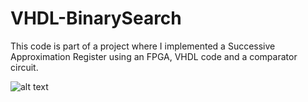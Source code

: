 # VHDL-BinarySearch
This code is part of a project where I implemented a Successive Approximation Register using an FPGA, VHDL code and a comparator circuit.

![alt text](https://github.com/NataliaPavlovic/VHDL-BinarySearch/blob/master/Testing.JPG)
